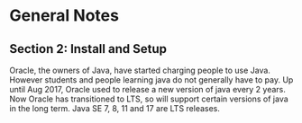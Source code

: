 # General Notes 

## Section 2: Install and Setup

Oracle, the owners of Java, have started charging people to use Java.  However students and people learning java do not generally have to pay.  Up until Aug 2017, Oracle used to release a new version of java every 2 years.  Now Oracle has transitioned to LTS, so will support certain versions of java in the long term. Java SE 7, 8, 11 and 17 are LTS releases.
